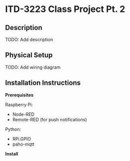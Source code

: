 # ITD-3223 Class Project Pt. 2

## Description

TODO: Add description

## Physical Setup

TODO: Add wiring diagram

## Installation Instructions

**Prerequisites**

Raspberry Pi:
- Node-RED
- Remote-RED (for push notifications)

Python:
- RPi.GPIO
- paho-mqtt

**Install**